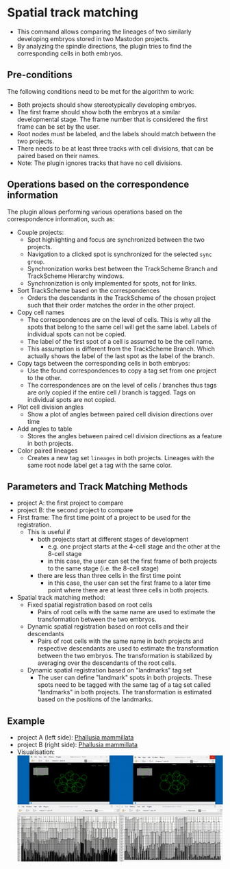 # Spatial track matching

* This command allows comparing the lineages of two similarly developing embryos stored in two Mastodon projects.
* By analyzing the spindle directions, the plugin tries to find the corresponding cells in both embryos.

## Pre-conditions

The following conditions need to be met for the algorithm to work:

* Both projects should show stereotypically developing embryos.
* The first frame should show both the embryos at a similar developmental stage. The frame number that is considered
  the first frame can be set by the user.
* Root nodes must be labeled, and the labels should match between the two projects.
* There needs to be at least three tracks with cell divisions, that can be paired based on their names.
* Note: The plugin ignores tracks that have no cell divisions.

## Operations based on the correspondence information

The plugin allows performing various operations based on the correspondence information, such as:

* Couple projects:
    * Spot highlighting and focus are synchronized between the two projects.
    * Navigation to a clicked spot is synchronized for the selected `sync group`.
    * Synchronization works best between the TrackScheme Branch and TrackScheme Hierarchy windows.
    * Synchronization is only implemented for spots, not for links.
* Sort TrackScheme based on the correspondences
    * Orders the descendants in the TrackScheme of the chosen project such that their order matches the order in the
      other project.
* Copy cell names
    * The correspondences are on the level of cells. This is why all the spots that belong to the same cell will get
      the same label. Labels of individual spots can not be copied.
    * The label of the first spot of a cell is assumed to be the cell name.
    * This assumption is different from the TrackScheme Branch. Which actually shows the label of the last spot as
      the label of the branch.
* Copy tags between the corresponding cells in both embryos:
    * Use the found correspondences to copy a tag set from one project to the other.
    * The correspondences are on the level of cells / branches thus tags are only copied if the entire cell / branch
      is tagged. Tags on individual spots are not copied.
* Plot cell division angles
    * Show a plot of angles between paired cell division directions over time
* Add angles to table
    * Stores the angles between paired cell division directions as a feature in both projects.
* Color paired lineages
    * Creates a new tag set `lineages` in both projects. Lineages with the same root node label get a tag with the
      same color.

## Parameters and Track Matching Methods

* project A: the first project to compare
* project B: the second project to compare
* First frame: The first time point of a project to be used for the registration.
    * This is useful if
        * both projects start at different stages of development
            * e.g. one project starts at the 4-cell stage and the other at the 8-cell stage
            * in this case, the user can set the first frame of both projects to the same stage (i.e. the 8-cell stage)
        * there are less than three cells in the first time point
            * in this case, the user can set the first frame to a later time point where there are at least three cells
              in both projects.
* Spatial track matching method:
    * Fixed spatial registration based on root cells
        * Pairs of root cells with the same name are used to estimate the transformation between the two embryos.
    * Dynamic spatial registration based on root cells and their descendants
        * Pairs of root cells with the same name in both projects and respective descendants are used to estimate the
          transformation between
          the two embryos. The transformation is stabilized by averaging over the descendants of the root cells.
    * Dynamic spatial registration based on "landmarks" tag set
        * The user can define "landmark" spots in both projects. These spots need to be tagged with the same tag of a
          tag set called "landmarks" in both projects. The transformation is estimated based on the positions of the
          landmarks.

## Example

* project A (left
  side): [Phallusia mammillata](https://github.com/mastodon-sc/mastodon-example-data/blob/master/astec/Pm01.mastodon)
* project B (right
  side): [Phallusia mammillata](https://github.com/mastodon-sc/mastodon-example-data/blob/master/astec/Pm02.mastodon)
* Visualisation: ![spatial_track_matching.gif](spatialtrackmatching/spatial_track_matching.gif)
